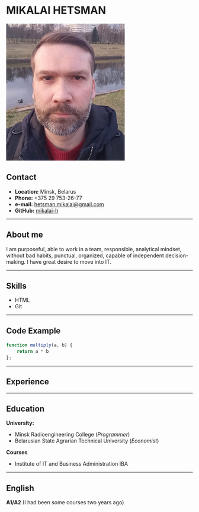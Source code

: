 # MIKALAI HETSMAN

![Hetsman Mikalai](https://github.com/mikalai-h/rsschool-cv/blob/rsschool-cv-html/img/MHfoto320.jpg)
## Contact
* **Location:** Minsk, Belarus
* **Phone:** +375 29 753-26-77
* **e-mail:** hetsman.mikalai@gmail.com
* **GitHub:** [mikalai-h](https://app.rs.school/profile#view)
---
## About me
I am purposeful, able to work in a team, responsible, analytical mindset, without bad habits, punctual, organized, capable of independent decision-making. 
I have great desire to move into IT.

---
## Skills
* HTML
* Git
---
## Code Example
```javascript
function multiply(a, b) {
    return a * b
};
```
---
## Experience
---
## Education
**University:**
* Minsk Radioengineering College (*Programmer*)
* Belarusian State Agrarian Technical University (*Economist*)

**Courses**
* Institute of IT and Business Administration IBA
---

## English
**A1/A2** (I had been some courses two years ago)
